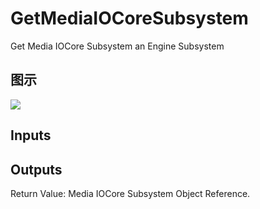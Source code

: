 # GetMediaIOCoreSubsystem

Get Media IOCore Subsystem an Engine Subsystem

## 图示

![]($-20221218-18552930.png)

## Inputs

## Outputs

Return Value: Media IOCore Subsystem Object Reference.


